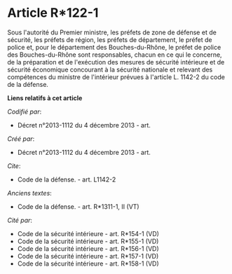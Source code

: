 # Article R*122-1

Sous l'autorité du Premier ministre, les préfets de zone de défense et de sécurité, les préfets de région, les préfets de
département, le préfet de police et, pour le département des Bouches-du-Rhône, le préfet de police des Bouches-du-Rhône sont
responsables, chacun en ce qui le concerne, de la préparation et de l'exécution des mesures de sécurité intérieure et de
sécurité économique concourant à la sécurité nationale et relevant des compétences du ministre de l'intérieur prévues à
l'article L. 1142-2 du code de la défense.

**Liens relatifs à cet article**

_Codifié par_:

  - Décret n°2013-1112 du 4 décembre 2013 - art.

_Créé par_:

  - Décret n°2013-1112 du 4 décembre 2013 - art.

_Cite_:

  - Code de la défense. - art. L1142-2

_Anciens textes_:

  - Code de la défense. - art. R*1311-1, II (VT)

_Cité par_:

  - Code de la sécurité intérieure - art. R*154-1 (VD)
  - Code de la sécurité intérieure - art. R*155-1  (VD)
  - Code de la sécurité intérieure - art. R*156-1 (VD)
  - Code de la sécurité intérieure - art. R*157-1 (VD)
  - Code de la sécurité intérieure - art. R*158-1 (VD)
